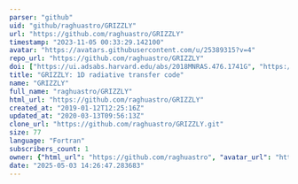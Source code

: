 ```yaml
---
parser: "github"
uid: "github/raghuastro/GRIZZLY"
url: "https://github.com/raghuastro/GRIZZLY"
timestamp: "2023-11-05 00:33:29.142100"
avatar: "https://avatars.githubusercontent.com/u/25389315?v=4"
repo_url: "https://github.com/raghuastro/GRIZZLY"
doi: ["https://ui.adsabs.harvard.edu/abs/2018MNRAS.476.1741G", "https://ui.adsabs.harvard.edu/abs/2023ascl.soft10012G/abstract"]
title: "GRIZZLY: 1D radiative transfer code"
name: "GRIZZLY"
full_name: "raghuastro/GRIZZLY"
html_url: "https://github.com/raghuastro/GRIZZLY"
created_at: "2019-01-12T12:25:16Z"
updated_at: "2020-03-13T09:56:13Z"
clone_url: "https://github.com/raghuastro/GRIZZLY.git"
size: 77
language: "Fortran"
subscribers_count: 1
owner: {"html_url": "https://github.com/raghuastro", "avatar_url": "https://avatars.githubusercontent.com/u/25389315?v=4", "login": "raghuastro", "type": "User"}
date: "2025-05-03 14:26:47.283683"
---
```

